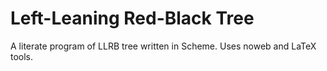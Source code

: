# Left-Leaning Red-Black Tree

A literate program of LLRB tree written in Scheme. Uses noweb and LaTeX tools.
